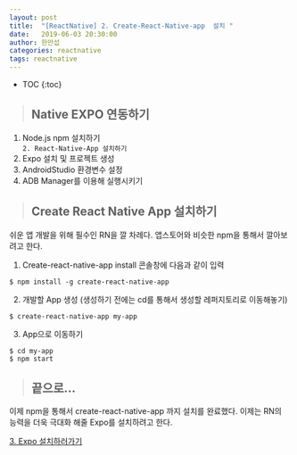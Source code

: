 ```yaml
---
layout: post
title:  "[ReactNative] 2. Create-React-Native-app  설치 "
date:   2019-06-03 20:30:00
author: 한만섭
categories: reactnative
tags: reactnative 
---
```


* TOC
{:toc}

> ## Native EXPO 연동하기 
1. Node.js npm 설치하기  
`2. React-Native-App 설치하기`  
3. Expo 설치 및 프로젝트 생성  
4. AndroidStudio 환경변수 설정  
5. ADB Manager를 이용해 실행시키기    

> ## Create React Native App 설치하기  


쉬운 앱 개발을 위해 필수인 RN을 깔 차례다. 앱스토어와 비슷한 npm을 통해서 깔아보려고 한다.  

1. Create-react-native-app install 
콘솔창에 다음과 같이 입력 
```
$ npm install -g create-react-native-app
```

2. 개발할 App 생성 (생성하기 전에는 cd를 통해서 생성할 레퍼지토리로 이동해놓기)
```
$ create-react-native-app my-app
```

3. App으로 이동하기 
```
$ cd my-app
$ npm start  
```

> ## 끝으로...
이제 npm을 통해서 create-react-native-app 까지 설치를 완료했다. 이제는 RN의 능력을 더욱 극대화 해줄 Expo를 설치하려고 한다. 

[3. Expo 설치하러가기 ](https://13akstjq.github.io/reactnative/2019/06/03/reactnative-Expo-install.html)
